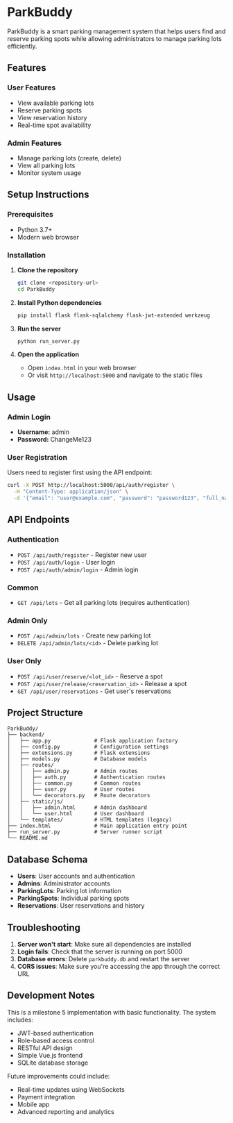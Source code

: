 # ParkBuddy

ParkBuddy is a smart parking management system that helps users find and reserve parking spots while allowing administrators to manage parking lots efficiently.

## Features

### User Features
- View available parking lots
- Reserve parking spots
- View reservation history
- Real-time spot availability

### Admin Features
- Manage parking lots (create, delete)
- View all parking lots
- Monitor system usage

## Setup Instructions

### Prerequisites
- Python 3.7+
- Modern web browser

### Installation

1. **Clone the repository**
   ```bash
   git clone <repository-url>
   cd ParkBuddy
   ```

2. **Install Python dependencies**
   ```bash
   pip install flask flask-sqlalchemy flask-jwt-extended werkzeug
   ```

3. **Run the server**
   ```bash
   python run_server.py
   ```

4. **Open the application**
   - Open `index.html` in your web browser
   - Or visit `http://localhost:5000` and navigate to the static files

## Usage

### Admin Login
- **Username:** admin
- **Password:** ChangeMe123

### User Registration
Users need to register first using the API endpoint:
```bash
curl -X POST http://localhost:5000/api/auth/register \
  -H "Content-Type: application/json" \
  -d '{"email": "user@example.com", "password": "password123", "full_name": "John Doe"}'
```

## API Endpoints

### Authentication
- `POST /api/auth/register` - Register new user
- `POST /api/auth/login` - User login
- `POST /api/auth/admin/login` - Admin login

### Common
- `GET /api/lots` - Get all parking lots (requires authentication)

### Admin Only
- `POST /api/admin/lots` - Create new parking lot
- `DELETE /api/admin/lots/<id>` - Delete parking lot

### User Only
- `POST /api/user/reserve/<lot_id>` - Reserve a spot
- `POST /api/user/release/<reservation_id>` - Release a spot
- `GET /api/user/reservations` - Get user's reservations

## Project Structure

```
ParkBuddy/
├── backend/
│   ├── app.py              # Flask application factory
│   ├── config.py           # Configuration settings
│   ├── extensions.py       # Flask extensions
│   ├── models.py           # Database models
│   ├── routes/
│   │   ├── admin.py        # Admin routes
│   │   ├── auth.py         # Authentication routes
│   │   ├── common.py       # Common routes
│   │   ├── user.py         # User routes
│   │   └── decorators.py   # Route decorators
│   ├── static/js/
│   │   ├── admin.html      # Admin dashboard
│   │   └── user.html       # User dashboard
│   └── templates/          # HTML templates (legacy)
├── index.html              # Main application entry point
├── run_server.py           # Server runner script
└── README.md
```

## Database Schema

- **Users**: User accounts and authentication
- **Admins**: Administrator accounts
- **ParkingLots**: Parking lot information
- **ParkingSpots**: Individual parking spots
- **Reservations**: User reservations and history

## Troubleshooting

1. **Server won't start**: Make sure all dependencies are installed
2. **Login fails**: Check that the server is running on port 5000
3. **Database errors**: Delete `parkbuddy.db` and restart the server
4. **CORS issues**: Make sure you're accessing the app through the correct URL

## Development Notes

This is a milestone 5 implementation with basic functionality. The system includes:
- JWT-based authentication
- Role-based access control
- RESTful API design
- Simple Vue.js frontend
- SQLite database storage

Future improvements could include:
- Real-time updates using WebSockets
- Payment integration
- Mobile app
- Advanced reporting and analytics